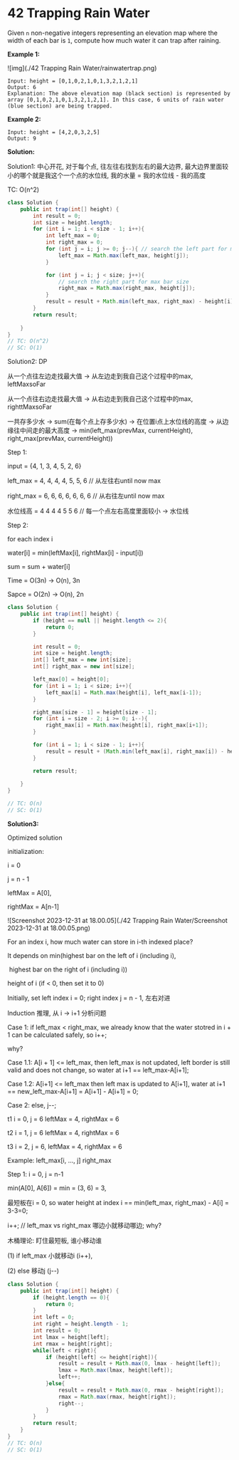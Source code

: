 # 42 Trapping Rain Water

Given `n` non-negative integers representing an elevation map where the width of each bar is `1`, compute how much water it can trap after raining.

 

**Example 1:**

![img](./42 Trapping Rain Water/rainwatertrap.png)

```
Input: height = [0,1,0,2,1,0,1,3,2,1,2,1]
Output: 6
Explanation: The above elevation map (black section) is represented by array [0,1,0,2,1,0,1,3,2,1,2,1]. In this case, 6 units of rain water (blue section) are being trapped.
```

**Example 2:**

```
Input: height = [4,2,0,3,2,5]
Output: 9
```



**Solution:**

Solution1: 中心开花, 对于每个点, 往左往右找到左右的最大边界, 最大边界里面较小的哪个就是我这个一个点的水位线, 我的水量 = 我的水位线 - 我的高度

TC: O(n^2)

```java
class Solution {
    public int trap(int[] height) {
        int result = 0;
        int size = height.length;
        for (int i = 1; i < size - 1; i++){
            int left_max = 0;
            int right_max = 0;
            for (int j = i; j >= 0; j--){ // search the left part for max bar size
                left_max = Math.max(left_max, height[j]);
            }

            for (int j = i; j < size; j++){
                // search the right part for max bar size
                right_max = Math.max(right_max, height[j]);
            }
            result = result + Math.min(left_max, right_max) - height[i];
        }
        return result;
        
    }
}
// TC: O(n^2)
// SC: O(1)
```



Solution2: DP

从一个点往左边走找最大值 -> 从左边走到我自己这个过程中的max, leftMaxsoFar

从一个点往右边走找最大值 -> 从右边走到我自己这个过程中的max, righttMaxsoFar

一共存多少水 -> sum(在每个点上存多少水) -> 在位置i点上水位线的高度 -> 从边缘往中间走的最大高度 -> min(left_max(prevMax, currentHeight), right_max(prevMax, currentHeight))

Step 1:

input = 		{4, 1, 3, 4, 5, 2, 6}

left_max  	=    4, 4, 4, 4, 5, 5, 6   // 从左往右until now max

right_max        =    6, 6, 6, 6, 6, 6, 6 // 从右往左until now max

水位线高	 =    4  4  4   4  5 5 6  // 每一个点左右高度里面较小 -> 水位线

Step 2: 

for each index i

water[i] = min(leftMax[i], rightMax[i] - input[i])

sum = sum + water[i]

Time = O(3n) -> O(n), 3n

Sapce = O(2n) -> O(n), 2n



```java
class Solution {
    public int trap(int[] height) {
        if (height == null || height.length <= 2){
            return 0;
        }

        int result = 0;
        int size = height.length;
        int[] left_max = new int[size];
        int[] right_max = new int[size];

        left_max[0] = height[0];
        for (int i = 1; i < size; i++){
            left_max[i] = Math.max(height[i], left_max[i-1]);
        }

        right_max[size - 1] = height[size - 1];
        for (int i = size - 2; i >= 0; i--){
            right_max[i] = Math.max(height[i], right_max[i+1]);
        }

        for (int i = 1; i < size - 1; i++){
            result = result + (Math.min(left_max[i], right_max[i]) - height[i]);
        }

        return result;
        
    }
}

// TC: O(n)
// SC: O(1)
```



**Solution3:** 

Optimized solution

initialization:

i = 0

j = n - 1

leftMax = A[0],

rightMax = A[n-1]

![Screenshot 2023-12-31 at 18.00.05](./42 Trapping Rain Water/Screenshot 2023-12-31 at 18.00.05.png)

For an index i, how much water can store in i-th indexed place?

It depends on min(highest bar on the left of i (including i), 

​				  highest bar on the right of i (including i))

height of i (if < 0, then set it to 0)

Initially, set left index i = 0; right index j = n - 1, 左右对进

Induction 推理, 从 i -> i+1 分析问题

Case 1: if left_max < right_max, we already know that the water stotred in i + 1 can be calculated safely, so i++;

why?

Case 1.1: A[i + 1] <= left_max, then left_max is not updated, left border is still valid and does not change, so water at i+1 == left_max-A[i+1];

Case 1.2: A[i+1] <= left_max then left max is updated to A[i+1], water at i+1 == new_left_max-A[i+1] = A[i+1] - A[i+1] = 0;

Case 2: else, j--;

t1 i = 0, j = 6 leftMax = 4, rightMax = 6

t2 i = 1, j = 6 leftMax = 4, rightMax = 6

t3 i = 2, j = 6, leftMax = 4, rightMax = 6

Example: left_max[i, ..., j] right_max

Step 1: i = 0, j = n-1                    

min(A[0], A[6]) = min = (3, 6) = 3, 

最短板在i = 0, so water height at index i == min(left_max, right_max) - A[i] = 3-3=0;

i++; // left_max vs right_max 哪边小就移动哪边; why?

木桶理论: 盯住最短板, 谁小移动谁

(1) if left_max 小就移动i (i++), 

(2) else 移动j (j--)

```java
class Solution {
    public int trap(int[] height) {
        if (height.length == 0){
            return 0;
        }
        int left = 0;
        int right = height.length - 1;
        int result = 0;
        int lmax = height[left];
        int rmax = height[right];
        while(left < right){
            if (height[left] <= height[right]){
                result = result + Math.max(0, lmax - height[left]);
                lmax = Math.max(lmax, height[left]);
                left++;
            }else{
                result = result + Math.max(0, rmax - height[right]);
                rmax = Math.max(rmax, height[right]);
                right--;
            }
        }
        return result;
    }
}
// TC: O(n)
// SC: O(1)
```

